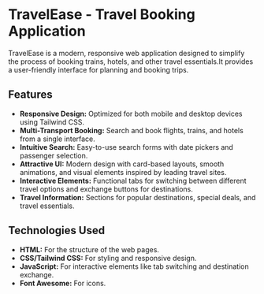 # TravelEase - Travel Booking Application

TravelEase is a modern, responsive web application designed to simplify the process of booking trains, hotels, and other travel essentials.It provides a user-friendly interface for planning and booking trips.

## Features

* **Responsive Design:** Optimized for both mobile and desktop devices using Tailwind CSS.
* **Multi-Transport Booking:** Search and book flights, trains, and hotels from a single interface.
* **Intuitive Search:** Easy-to-use search forms with date pickers and passenger selection.
* **Attractive UI:** Modern design with card-based layouts, smooth animations, and visual elements inspired by leading travel sites.
* **Interactive Elements:** Functional tabs for switching between different travel options and exchange buttons for destinations.
* **Travel Information:** Sections for popular destinations, special deals, and travel essentials.

## Technologies Used

* **HTML:** For the structure of the web pages.
* **CSS/Tailwind CSS:** For styling and responsive design.
* **JavaScript:** For interactive elements like tab switching and destination exchange.
* **Font Awesome:** For icons.
